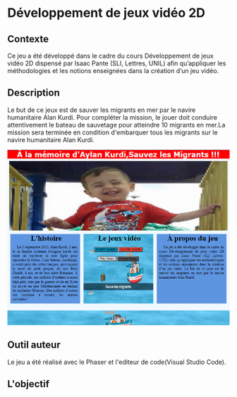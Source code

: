 # Développement de jeux vidéo 2D
## Contexte
Ce jeu a été développé dans le cadre du cours Développement de jeux vidéo 2D dispensé par Isaac Pante (SLI, Lettres, UNIL) afin qu’appliquer les méthodologies et les notions enseignées dans la création d’un jeu vidéo. 
## Description
Le but de ce jeux est de sauver les migrants en mer par le navire humanitaire Alan Kurdi. Pour compléter la mission, le jouer doit conduire attentivement le bateau de sauvetage pour atteindre 10 migrants en mer.La mission sera terminée en condition d'embarquer tous les migrants sur le navire humanitaire Alan Kurdi.

![l'écran d'accueil](/scenes/Capture1.PNG)
## Outil auteur
Le jeu a été réalisé avec le Phaser et l'editeur de code(Visual Studio Code).
## L'objectif


